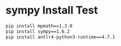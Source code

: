 # sympy Install Test
```bash
pip install mpmath==1.3.0
pip install sympy==1.6.2
pip install antlr4-python3-runtime==4.7.1
```